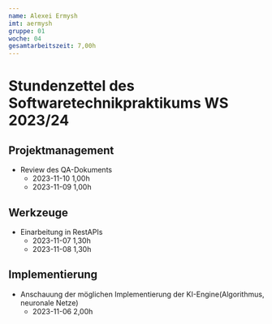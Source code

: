 ```yaml
---
name: Alexei Ermysh
imt: aermysh
gruppe: 01
woche: 04
gesamtarbeitszeit: 7,00h
---
```


# Stundenzettel des Softwaretechnikpraktikums WS 2023/24

## Projektmanagement
- Review des QA-Dokuments
    - 2023-11-10 1,00h
    - 2023-11-09 1,00h
## Werkzeuge
- Einarbeitung in RestAPIs
    - 2023-11-07 1,30h
    - 2023-11-08 1,30h
## Implementierung
- Anschauung der möglichen Implementierung der KI-Engine(Algorithmus, neuronale Netze)
    - 2023-11-06 2,00h
